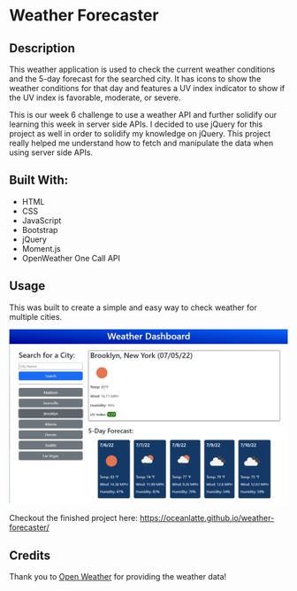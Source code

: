 # Weather Forecaster

## Description

This weather application is used to check the current weather conditions and the 5-day forecast for the searched city. It has icons to show the weather conditions for that day and features a UV index indicator to show if the UV index is favorable, moderate, or severe. 

This is our week 6 challenge to use a weather API and further solidify our learning this week in server side APIs. I decided to use jQuery for this project as well in order to solidify my knowledge on jQuery. This project really helped me understand how to fetch and manipulate the data when using server side APIs. 

## Built With:

* HTML
* CSS 
* JavaScript
* Bootstrap
* jQuery
* Moment.js
* OpenWeather One Call API

## Usage

This was built to create a simple and easy way to check weather for multiple cities.

![weather-forecaster-preview](./assets/images/weather-forecaster-preview.png)

Checkout the finished project here: https://oceanlatte.github.io/weather-forecaster/

## Credits

Thank you to [Open Weather](https://openweathermap.org/api/one-call-api) for providing the weather data! 